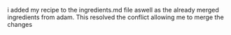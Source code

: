 i added my recipe to the ingredients.md file aswell as the already merged ingredients from adam. This resolved the conflict allowing me to merge the changes
